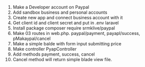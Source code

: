1. Make a Developer account on Paypal
2. Add sandbox business and personal accounts
3. Create new app and connect business account with it
4. Get client id and client secret and put in .env laravel
5. Install package composer require srmklive/paypal
6. Make 03 routes in web.php.  paypal/payment, payapl/success, pMakaypal/cancel
7. Make a simple balde with form input submitting price
8. Make controller PyapController
9. Add methods payment, success, cancel
10. Cancel method will return simple blade view file. 
